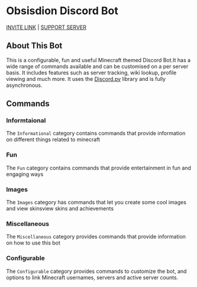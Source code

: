 # Obsisdion Discord Bot

[INVITE LINK](https://discordapp.com/oauth2/authorize?client_id=691589447074054224&scope=bot&permissions=314448) | [SUPPORT SERVER](https://discord.gg/invite/7BRD7s6)

## About This Bot

This is a configurable, fun and useful Minecraft themed Discord Bot.It has a wide range of commands available and can be customised on a per server basis. It includes features such as server tracking, wiki lookup, profile viewing and much more. It uses the [Discord.py](https://github.com/Rapptz/discord.py) library and is fully asynchronous.

## Commands

### Informtaional

The `Informational` category contains commands that provide information on different things related to minecraft

### Fun

The `Fun` category contains commands that provide entertainment in fun and engaging ways

### Images

The `Images` category has commands that let you create some cool images and view skinsview skins and achievements

### Miscellaneous

The `Miscellaneous` category provides commands that provide information on how to use this bot

### Configurable

The `Configurable` category provides commands to customize the bot, and options to link Minecraft usernames, servers and active server counts.
